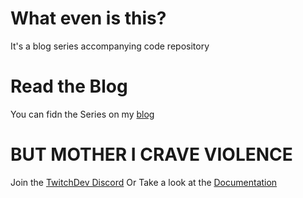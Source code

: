 # What even is this?

It's a blog series accompanying code repository

# Read the Blog

You can fidn the Series on my [blog](https://barrycarlyon.co.uk/wordpress/category/twitch/extensions/extensions-series/)

# BUT MOTHER I CRAVE VIOLENCE

Join the [TwitchDev Discord](https://dev.twitch.tv/support)
Or
Take a look at the [Documentation](https://dev.twitch.tv/docs/extensions)

